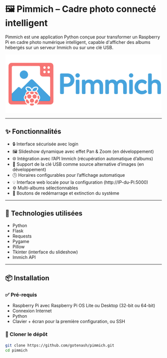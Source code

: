 # 🖼️ Pimmich – Cadre photo connecté intelligent

Pimmich est une application Python conçue pour transformer un Raspberry Pi en cadre photo numérique intelligent, capable d'afficher des albums hébergés sur un serveur Immich ou sur une clé USB.

![Pimmich Logo](static/pimmich_logo.png)

---

## ✨ Fonctionnalités

- 🔒 Interface sécurisée avec login
- 🖼️ Slideshow dynamique avec effet Pan & Zoom (en développement)
- 🌐 Intégration avec l’API Immich (récupération automatique d’albums)
- 📂 Support de la clé USB comme source alternative d’images (en développement)
- 🕒 Horaires configurables pour l’affichage automatique
- 💡 Interface web locale pour la configuration (http://IP-du-Pi:5000)
- ⚙️ Multi-albums sélectionnables
- 🔌 Boutons de redémarrage et extinction du système

---

## 🧰 Technologies utilisées

- Python 
- Flask
- Requests
- Pygame
- Pillow
- Tkinter (interface du slideshow)
- Immich API

---

## 📦 Installation

### ✅ Pré-requis

- Raspberry Pi avec Raspberry Pi OS Lite ou Desktop (32-bit ou 64-bit)
- Connexion Internet
- Python 
- Clavier + écran pour la première configuration, ou SSH

### 📁 Cloner le dépôt

```bash
git clone https://github.com/gotenash/pimmich.git
cd pimmich
